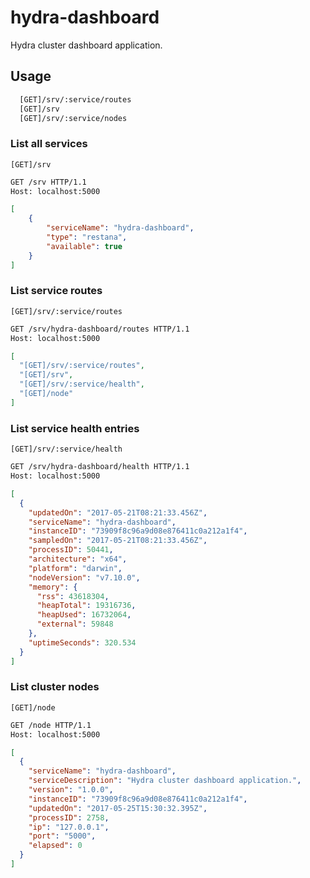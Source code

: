 # hydra-dashboard
Hydra cluster dashboard application.

## Usage
```bash
  [GET]/srv/:service/routes
  [GET]/srv
  [GET]/srv/:service/nodes
```

### List all services
`[GET]/srv`
```bash
GET /srv HTTP/1.1
Host: localhost:5000
```
```json
[
    {
        "serviceName": "hydra-dashboard",
        "type": "restana",
        "available": true
    }
]
```

### List service routes
`[GET]/srv/:service/routes`
```bash
GET /srv/hydra-dashboard/routes HTTP/1.1
Host: localhost:5000
```
```json
[
  "[GET]/srv/:service/routes",
  "[GET]/srv",
  "[GET]/srv/:service/health",
  "[GET]/node"
]
```

### List service health entries
`[GET]/srv/:service/health`
```bash
GET /srv/hydra-dashboard/health HTTP/1.1
Host: localhost:5000
```
```json
[
  {
    "updatedOn": "2017-05-21T08:21:33.456Z",
    "serviceName": "hydra-dashboard",
    "instanceID": "73909f8c96a9d08e876411c0a212a1f4",
    "sampledOn": "2017-05-21T08:21:33.456Z",
    "processID": 50441,
    "architecture": "x64",
    "platform": "darwin",
    "nodeVersion": "v7.10.0",
    "memory": {
      "rss": 43618304,
      "heapTotal": 19316736,
      "heapUsed": 16732064,
      "external": 59848
    },
    "uptimeSeconds": 320.534
  }
]
```

### List cluster nodes
`[GET]/node`
```bash
GET /node HTTP/1.1
Host: localhost:5000
```
```json
[
  {
    "serviceName": "hydra-dashboard",
    "serviceDescription": "Hydra cluster dashboard application.",
    "version": "1.0.0",
    "instanceID": "73909f8c96a9d08e876411c0a212a1f4",
    "updatedOn": "2017-05-25T15:30:32.395Z",
    "processID": 2758,
    "ip": "127.0.0.1",
    "port": "5000",
    "elapsed": 0
  }
]
```